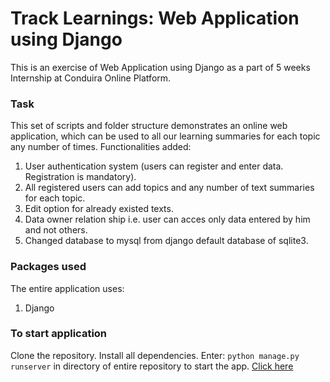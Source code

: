 # Track Learnings: Web Application using Django
This is an exercise of Web Application using Django as a part of 5 weeks Internship at Conduira Online Platform.

### Task
This set of scripts and folder structure demonstrates an online web application, which can be used to all our learning summaries for each topic any number of times. Functionalities added:
1. User authentication system (users can register and enter data. Registration is mandatory).
2. All registered users can add topics and any number of text summaries for each topic.
3. Edit option for already existed texts.
4. Data owner relation ship i.e. user can acces only data entered by him and not others.
5. Changed database to mysql from django default database of sqlite3.

### Packages used
The entire application uses:
1. Django

### To start application
Clone the repository.
Install all dependencies. Enter:
```python manage.py runserver```
in directory of entire repository to start the app.
[Click here](https://github.com/Yugandhar-M/Conduira-Internship/blob/main/Track_Learnings/manage.py)

